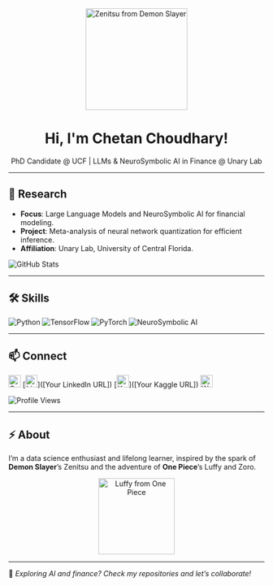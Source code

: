 <div align="center">
  <img src="https://media4.giphy.com/media/v1.Y2lkPTc5MGI3NjExMzI2MXlicHY1OHE4dmRvNWxhNm9iMjM5dHI4d3Q5c2N5c2VoZzBhcSZlcD12MV9pbnRlcm5hbF9naWZfYnlfaWQmY3Q9Zw/9az09tlYyYNfq/giphy.gif" width="200px" alt="Zenitsu from Demon Slayer" />
  <h1>Hi, I'm Chetan Choudhary!</h1>
  <p>PhD Candidate @ UCF | LLMs & NeuroSymbolic AI in Finance @ Unary Lab</p>
</div>

---

## 🔬 Research
- **Focus**: Large Language Models and NeuroSymbolic AI for financial modeling.
- **Project**: Meta-analysis of neural network quantization for efficient inference.
- **Affiliation**: Unary Lab, University of Central Florida.

![GitHub Stats](https://github-readme-stats.vercel.app/api?username=chetan-codes&show_icons=true&theme=dracula&hide=contribs,issues)

---

## 🛠️ Skills
![Python](https://img.shields.io/badge/-Python-3776AB?logo=python&logoColor=white)
![TensorFlow](https://img.shields.io/badge/-TensorFlow-FF6F00?logo=tensorflow&logoColor=white)
![PyTorch](https://img.shields.io/badge/-PyTorch-EE4C2C?logo=pytorch&logoColor=white)
![NeuroSymbolic AI](https://img.shields.io/badge/-NeuroSymbolic%20AI-6B7280?logo=artificial-intelligence&logoColor=white)

---

## 📫 Connect
[<img src="https://img.icons8.com/color/48/000000/gmail.png" width="24px" alt="Gmail"/>](mailto:chetanreads@gmail.com)
[<img src="https://img.icons8.com/color/48/000000/linkedin.png" width="24px" alt="LinkedIn"/>]([Your LinkedIn URL])
[<img src="https://img.icons8.com/color/48/000000/kaggle.png" width="24px" alt="Kaggle"/>]([Your Kaggle URL])
[<img src="https://img.icons8.com/color/48/000000/domain.png" width="24px" alt="Website"/>](https://chetan-codes.github.io)

![Profile Views](https://visitor-badge.laobi.icu/badge?page_id=chetan-codes.chetan-codes)

---

## ⚡ About
I’m a data science enthusiast and lifelong learner, inspired by the spark of **Demon Slayer**’s Zenitsu and the adventure of **One Piece**’s Luffy and Zoro.

<div align="center">
  <img src="https://i.giphy.com/media/v1.Y2lkPTc5M2Y0OTc4YzVhMDVhYzVhMDVhYzVhMDVhYzVhMDVhYzVhMDVhYzVhMDVhYzVhMCZlcD12MV9pbnRlcm5hbF9naWZfYnlfaWQmY3Q9Zw/3o7aD2xK1HMLfZ3K1y/giphy.gif" width="150px" alt="Luffy from One Piece" />
</div>

---

🌟 *Exploring AI and finance? Check my repositories and let’s collaborate!*
